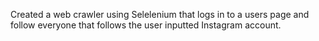 Created a web crawler using Selelenium that logs in to a users page and follow everyone that follows the user inputted Instagram account. 
